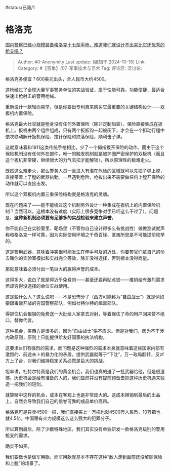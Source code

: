 #status/已阅/1

# 格洛克

[国内警察已经小规模装备格洛克十七型手枪，难道我们就设计不出来比它还优秀的枪支吗？](https://www.zhihu.com/question/266952962/answer/8154356716)

> Author: #0-Anonymity
> Last update: [编辑于 2024-10-18]
> Link:
> Category: #【答集】/07-军事技术与艺术
> Tag:
> 评论区:
> 泛讨论:

格洛克多便宜？600美元出头，合人民币大约4500。

这枪经过了全球大量军事警务单位的实战验证，属于性能可靠，功能便捷，最适合快速出枪射击的警用枪械。

重新设计一款轻而易举，但是你要出专利费来购买它最重要的关键结构设计——双扳机内置保险。

格洛克最大壮举就是枪身没有任何外置保险（除非定制加装），保险直接集成在扳机上。扳机由两个组件组成，只有两个扳扳钩一起被压下，才会在一个扣动行程中依次联动解开扳机保险、撞针保险和跌落保险，顺利击子弹。

这就意味着和1911这类传统手枪相比，少了一个拇指拨开保险的动作。而由于这个保险机制没有任何外在部件，唯一的触发机制就是被护圈严密保护的双板机（而且这个扳机非常硬，继续很大的力气去扣才能解锁），所以原理性的极难走火。

既然这么难走火，那么警务人员一旦进入有潜在危险的区域就可以先把子弹上膛，直接带着上了膛的武器执勤。一旦遇到危险，枪拔出来不需要做任何上膛开保险的动作就可以直接击发。

所以这个双板机内置三重保险结构就是格洛克的灵魂。

现在问题来了——能不能绕过这个机制另外设计一种集成在扳机上的内置保险机制？当然可以，这根本没有难度（实际上很多竞争对手已经这么干过了），问题是，**这种新机制必须要有足够多的实战检验来建立声誉**。

你不能自己在实验室里、靶场里（不管你自己设计得多么有挑战性）做做测试就声称和格洛克一样可靠，因为实际使用环境之千奇百怪、匪夷所思是不可能提前枚举的。

这是警用武器，意味着冲突很可能发生在伸手可及的近处，你要警官们拿自己的命去赌你的实验室模拟和实战完全等效，除非没得选择，否则根本没得商量。

那就意味着必须付出一笔巨大的赢得声誉的成本。

这得多大，说白了就是得近乎免费的——甚至还要再贴点钱——推销给有激烈需求但却穷得没选择的单位实战使用。

这是些什么人？这么说吧——不是恐怖分子（西方可能称为“自由战士”）就是例如要跟毒贩开战的穷国警察部队，例如杜特尔特的缉毒部队。

得抓住机会狠狠的免费送一大批给人家拿去对射，等着保住了命的用户回来赞不绝口，替你代言。

这种机会，美西方是很多的，因为“自由战士”供不应求。但是对我们，因为不干涉内政原则，原则上只能提供给友好国家的执法机构。

这要求ta们有强烈的需求，而问题是这种强烈的需求本身就意味着这些国家内部有激烈的、前途未卜的暴力化的矛盾，提供武器就等于“下注”，万一政局翻转，反zf方上了台，对我们维持稳定关系必然是巨大的挑战。

坦率讲，杜特尔特真是我们的黄金机会，我们也真的送了一批武器给他，但是很遗憾，历史机会是给有准备的人的，我们显然并没有提前预备去抓这种历史机遇来锻造一把我们的短剑。

就算赌中这样的机会，成本在客观上也是非常庞大的。这成本摊销到最后的出品上，自然会导致我们自己的信誉可靠的成品单价高昂。

格洛克可是只卖4500一把，我们直接买上一万把也就4500万人民币，10万把也就4.5亿。中国哪有火力规模这么这么强大的犯罪分子。

所以算到最后，除了少数特殊地区，我们其实没有单独研发一款格洛克级别的警用枪支的需求。

确实不如买。

我们要做也是做军用款。而军用款就基本不存在这种“敌人走到面前还没解除保险和上膛”的场景了。
